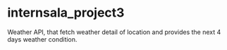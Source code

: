 # internsala_project3
Weather API, that fetch weather detail of location and provides the next 4 days weather condition.

